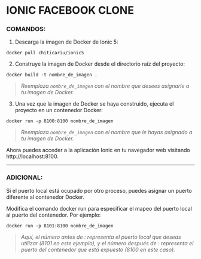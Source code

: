 # IONIC FACEBOOK CLONE

### COMANDOS:
1. Descarga la imagen de Docker de Ionic 5:
```
docker pull chiticariu/ionic5
```

2. Construye la imagen de Docker desde el directorio raíz del proyecto:
```
docker build -t nombre_de_imagen .
```
> _Reemplaza ```nombre_de_imagen``` con el nombre que desees asignarle a tu imagen de Docker._

3. Una vez que la imagen de Docker se haya construido, ejecuta el proyecto en un contenedor Docker:

```
docker run -p 8100:8100 nombre_de_imagen
```

> _Reemplaza ```nombre_de_imagen``` con el nombre que le hayas asignado a tu imagen de Docker._

Ahora puedes acceder a la aplicación Ionic en tu navegador web visitando http://localhost:8100.

---

### ADICIONAL:
Si el puerto local está ocupado por otro proceso, puedes asignar un puerto diferente al contenedor Docker.

Modifica el comando docker run para especificar el mapeo del puerto local al puerto del contenedor. Por ejemplo:
```
docker run -p 8101:8100 nombre_de_imagen
```
> _Aquí, el número antes de : representa el puerto local que deseas utilizar (8101 en este ejemplo), y el número después de : representa el puerto del contenedor que está expuesto (8100 en este caso)._
